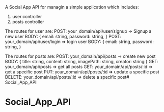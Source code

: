 A Social App API for managin a simple application which includes:
1. user controller
2. posts controller

The routes for user are:
POST: your_domain/api/user/signup => Signup a new user
BODY: {
	email: string,
	password: string,
      }
POST: your_domain/api/user/login => login user
BODY: {
	email: string,
	password: string,
      }

The routes for posts are:
POST: your_domain/api/posts => create new post 
BODY: {
	title: string,
	content: string,
	imagePath: string,
	creator: string
      }
GET: your_domain/api/posts => get all posts
GET: your_domain/api/posts/:id => get a specific post
PUT: your_domain/api/posts/:id => update a specific post
DELETE: your_domain/api/posts/:id => delete a specific post# Social_App_API
# Social_App_API
